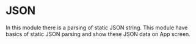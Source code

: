 # JSON
 
In this module there is a parsing of static JSON string. This module have basics of static JSON parsing and show these JSON data on App screen.
